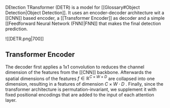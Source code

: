 
DEtection TRansformer (DETR) is a model for [[Glossary#Object Detection|Object Detection]]. It uses an encoder-decoder architecture wit a [[CNN]] based encoder, a [[Transformer Encoder]] as decoder and a simple [[Feedforward Neural Network (FNN)|FNN]] that makes the final detection prediction. 

![[DETR.png|700]]

## Transformer Encoder

The decoder first applies a 1x1 convolution to reduces the channel dimension of the features from the [[CNN]] backbone. Afterwards the  spatial dimensions  of the features  $f \in \mathbb{R}^{C\times W \times D}$ are collapsed into one dimension, resulting in a features of dimension $C\times W \cdot D$ . Finally,  since the
transformer architecture is permutation-invariant, we supplement it with fixed
positional encodings that are added to the input of each attention layer. 